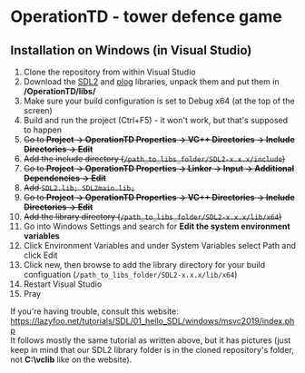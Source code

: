 # OperationTD - tower defence game
## Installation on Windows (in Visual Studio)
1. Clone the repository from within Visual Studio
2. Download the [SDL2](https://github.com/libsdl-org/SDL/releases/download/release-2.28.5/SDL2-devel-2.28.5-VC.zip) and [plog](https://github.com/SergiusTheBest/plog) libraries, unpack them and put them in **/OperationTD/libs/**
3. Make sure your build configuration is set to Debug x64 (at the top of the screen)
4. Build and run the project (Ctrl+F5) - it won't work, but that's supposed to happen
5. ~~Go to **Project -> OperationTD Properties -> VC++ Directories -> Include Directories -> Edit**~~
6. ~~Add the include directory (`/path_to_libs_folder/SDL2-x.x.x/include`)~~
7. ~~Go to **Project -> OperationTD Properties -> Linker -> Input -> Additional Dependencies -> Edit**~~
8. ~~Add `SDL2.lib; SDL2main.lib;`~~
9. ~~Go to **Project -> OperationTD Properties -> VC++ Directories -> Include Directories -> Edit**~~
10. ~~Add the library directory (`/path_to_libs_folder/SDL2-x.x.x/lib/x64`)~~
11. Go into Windows Settings and search for **Edit the system environment variables**
12. Click Environment Variables and under System Variables select Path and click Edit
13. Click new, then browse to add the library directory for your build configuation (`/path_to_libs_folder/SDL2-x.x.x/lib/x64`)
14. Restart Visual Studio
15. Pray

If you're having trouble, consult this website: https://lazyfoo.net/tutorials/SDL/01_hello_SDL/windows/msvc2019/index.php<br>
It follows mostly the same tutorial as written above, but it has pictures (just keep in mind that our SDL2 library folder is in the cloned repository's folder, not **C:\vclib** like on the website).
